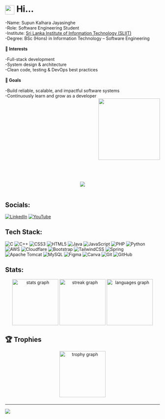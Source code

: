 <h1>
  <img src="https://raw.githubusercontent.com/MartinHeinz/MartinHeinz/master/wave.gif" width="30px" style="vertical-align:middle;" /> Hi...
</h1>
-Name: Supun Kalhara Jayasinghe<br>-Role: Software Engineering Student<br>-Institute: <a href="https://www.sliit.lk/" target="_blank">Sri Lanka Institute of Information Technology (SLIIT)</a><br>-Degree: BSc (Hons) in Information Technology – Software Engineering<br><br><b>🚀 Interests</b><br><br>-Full-stack development<br>-System design & architecture<br>-Clean code, testing & DevOps best practices<br><br><b>🎯 Goals</b><br><br>-Build reliable, scalable, and impactful software systems<br>-Continuously learn and grow as a developer

<div align="right">
  <img height="200" src="https://media1.giphy.com/media/v1.Y2lkPTc5MGI3NjExbWhyMTRscWNzY245OGkzMWNiOHFvdjI1dGx2eWswM2psamFqZDUweSZlcD12MV9pbnRlcm5hbF9naWZfYnlfaWQmY3Q9Zw/5owNSuvkqgLg1iqNrF/giphy.gif"  />
</div>

###

<br/><br/>
<div align="center">
  <img src="https://visitor-badge.laobi.icu/badge?page_id=SupunKalharaJayasinghe.SupunKalharaJayasinghe&left_color=grey&right_color=darkred"  />
</div>
<br/>


## Socials:
[![LinkedIn](https://img.shields.io/badge/LinkedIn-%230077B5.svg?logo=linkedin&logoColor=white)](https://linkedin.com/in/i) [![YouTube](https://img.shields.io/badge/YouTube-%23FF0000.svg?logo=YouTube&logoColor=white)](https://youtube.com/@y) 

## Tech Stack:
![C](https://img.shields.io/badge/c-%2300599C.svg?style=for-the-badge&logo=c&logoColor=white) ![C++](https://img.shields.io/badge/c++-%2300599C.svg?style=for-the-badge&logo=c%2B%2B&logoColor=white) ![CSS3](https://img.shields.io/badge/css3-%231572B6.svg?style=for-the-badge&logo=css3&logoColor=white) ![HTML5](https://img.shields.io/badge/html5-%23E34F26.svg?style=for-the-badge&logo=html5&logoColor=white) ![Java](https://img.shields.io/badge/java-%23ED8B00.svg?style=for-the-badge&logo=openjdk&logoColor=white) ![JavaScript](https://img.shields.io/badge/javascript-%23323330.svg?style=for-the-badge&logo=javascript&logoColor=%23F7DF1E) ![PHP](https://img.shields.io/badge/php-%23777BB4.svg?style=for-the-badge&logo=php&logoColor=white) ![Python](https://img.shields.io/badge/python-3670A0?style=for-the-badge&logo=python&logoColor=ffdd54) ![AWS](https://img.shields.io/badge/AWS-%23FF9900.svg?style=for-the-badge&logo=amazon-aws&logoColor=white) ![Cloudflare](https://img.shields.io/badge/Cloudflare-F38020?style=for-the-badge&logo=Cloudflare&logoColor=white) ![Bootstrap](https://img.shields.io/badge/bootstrap-%238511FA.svg?style=for-the-badge&logo=bootstrap&logoColor=white) ![TailwindCSS](https://img.shields.io/badge/tailwindcss-%2338B2AC.svg?style=for-the-badge&logo=tailwind-css&logoColor=white) ![Spring](https://img.shields.io/badge/spring-%236DB33F.svg?style=for-the-badge&logo=spring&logoColor=white) ![Apache Tomcat](https://img.shields.io/badge/apache%20tomcat-%23F8DC75.svg?style=for-the-badge&logo=apache-tomcat&logoColor=black) ![MySQL](https://img.shields.io/badge/mysql-4479A1.svg?style=for-the-badge&logo=mysql&logoColor=white) ![Figma](https://img.shields.io/badge/figma-%23F24E1E.svg?style=for-the-badge&logo=figma&logoColor=white) ![Canva](https://img.shields.io/badge/Canva-%2300C4CC.svg?style=for-the-badge&logo=Canva&logoColor=white) ![Git](https://img.shields.io/badge/git-%23F05033.svg?style=for-the-badge&logo=git&logoColor=white) ![GitHub](https://img.shields.io/badge/github-%23121011.svg?style=for-the-badge&logo=github&logoColor=white)

## Stats:
<div align="center">
  <img src="https://github-readme-stats.vercel.app/api?username=SupunKalharaJayasinghe&hide_title=false&hide_rank=false&show_icons=true&include_all_commits=true&count_private=true&disable_animations=false&theme=gruvbox&locale=en&hide_border=false&order=1&custom_title=Current%20Stats" height="150" alt="stats graph"  />
  <img src="https://streak-stats.demolab.com?user=SupunKalharaJayasinghe&locale=en&mode=daily&theme=gruvbox&hide_border=false&border_radius=5&order=3" height="150" alt="streak graph"  />
  <img src="https://github-readme-stats.vercel.app/api/top-langs?username=SupunKalharaJayasinghe&locale=en&hide_title=true&layout=compact&card_width=320&langs_count=8&theme=gruvbox&hide_border=false&order=2" height="150" alt="languages graph"  />
</div>

###

## 🏆 Trophies
<div align="center">
  <img src="https://github-profile-trophy.vercel.app?username=SupunKalharaJayasinghe&theme=gruvbox&column=-1&row=1&margin-w=8&margin-h=8&no-bg=false&no-frame=false&order=4" height="150" alt="trophy graph"  />
</div>

###

---
[![](https://visitcount.itsvg.in/api?id=SupunKalharaJayasinghe&icon=0&color=0)](https://visitcount.itsvg.in)

<!-- Proudly created with GPRM ( https://gprm.itsvg.in ) -->

